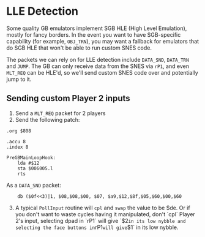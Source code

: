 # LLE Detection

Some quality GB emulators implement SGB HLE (High Level Emulation), mostly for fancy borders. In the event you want to have SGB-specific capability (for example, `OBJ_TRN`), you may want a fallback for emulators that do SGB HLE that won't be able to run custom SNES code.

The packets we can rely on for LLE detection include `DATA_SND`, `DATA_TRN` and `JUMP`. The GB can only receive data from the SNES via `rP1`, and even `MLT_REQ` can be HLE'd, so we'll send custom SNES code over and potentially jump to it.

## Sending custom Player 2 inputs

1. Send a `MLT_REQ` packet for 2 players
2. Send the following patch:

```
.org $808

.accu 8
.index 8

PreGBMainLoopHook:
    lda #$12
    sta $006005.l
    rts
```

As a `DATA_SND` packet:

```
    db ($0f<<3)|1, $08,$08,$00, $07, $a9,$12,$8f,$05,$60,$00,$60
```

3. A typical `PollInput` routine will `cpl` and `swap` the value to be $de. Or if you don't want to waste cycles having it manipulated, don't `cpl` Player 2's input, selecting dpad in `rP1` will give `$2` in its low nybble and selecting the face buttons in `rP1` will give `$1` in its low nybble.
